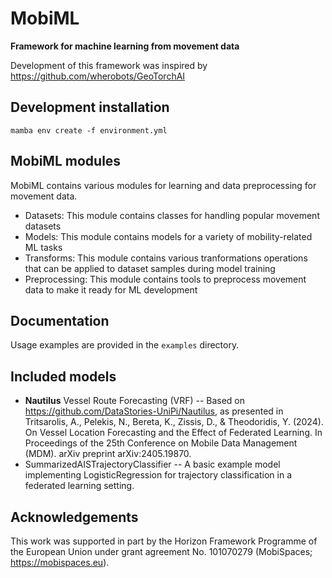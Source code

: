 # MobiML

**Framework for machine learning from movement data**

Development of this framework was inspired by https://github.com/wherobots/GeoTorchAI


## Development installation 

```
mamba env create -f environment.yml
```

## MobiML modules

MobiML contains various modules for learning and data preprocessing for movement data. 

* Datasets: This module contains classes for handling popular movement datasets
* Models: This module contains models for a variety of mobility-related ML tasks
* Transforms: This module contains various tranformations operations that can be applied to dataset samples during model training
* Preprocessing: This module contains tools to preprocess movement data to make it ready for ML development


## Documentation

Usage examples are provided in the `examples` directory. 


## Included models

* **Nautilus** Vessel Route Forecasting (VRF) -- Based on https://github.com/DataStories-UniPi/Nautilus, as presented in Tritsarolis, A., Pelekis, N., Bereta, K., Zissis, D., & Theodoridis, Y. (2024). On Vessel Location Forecasting and the Effect of Federated Learning. In Proceedings of the 25th Conference on Mobile Data Management (MDM). arXiv preprint arXiv:2405.19870.
* SummarizedAISTrajectoryClassifier -- A basic example model implementing LogisticRegression for trajectory classification in a federated learning setting.


## Acknowledgements

This work was supported in part by the Horizon Framework Programme of the European Union under grant agreement No. 101070279 (MobiSpaces; https://mobispaces.eu). 
